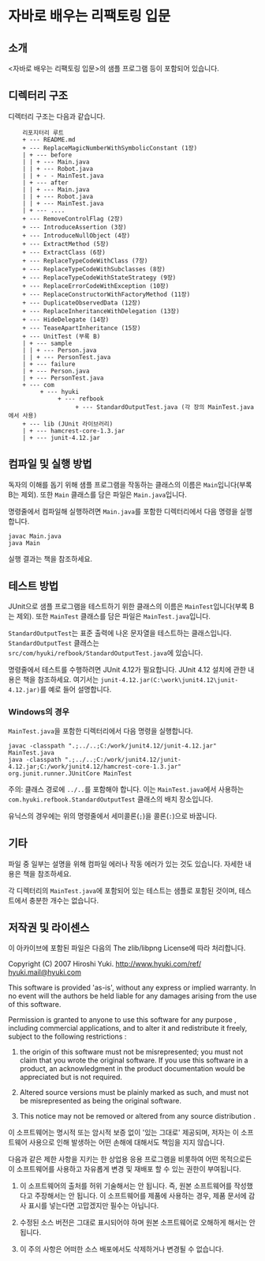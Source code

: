 자바로 배우는 리팩토링 입문
====================


## 소개
<자바로 배우는 리팩토링 입문>의 샘플 프로그램 등이 포함되어 있습니다. 


## 디렉터리 구조
디렉터리 구조는 다음과 같습니다.

```
    리포지터리 루트
    + --- README.md 
    + --- ReplaceMagicNumberWithSymbolicConstant (1장) 
    | + --- before 
    | | + --- Main.java 
    | | + --- Robot.java 
    | | + - - MainTest.java 
    | + --- after 
    | | + --- Main.java 
    | | + --- Robot.java 
    | | + --- MainTest.java 
    | + --- ....
    + --- RemoveControlFlag (2장) 
    + --- IntroduceAssertion (3장) 
    + --- IntroduceNullObject (4장) 
    + --- ExtractMethod (5장) 
    + --- ExtractClass (6장) 
    + --- ReplaceTypeCodeWithClass (7장) 
    + --- ReplaceTypeCodeWithSubclasses (8장) 
    + --- ReplaceTypeCodeWithStateStrategy (9장) 
    + --- ReplaceErrorCodeWithException (10장) 
    + --- ReplaceConstructorWithFactoryMethod (11장) 
    + --- DuplicateObservedData (12장) 
    + --- ReplaceInheritanceWithDelegation (13장) 
    + --- HideDelegate (14장)
    + --- TeaseApartInheritance (15장) 
    + --- UnitTest (부록 B) 
    | + --- sample 
    | | + --- Person.java
    | | + --- PersonTest.java 
    | + --- failure 
    | + --- Person.java 
    | + --- PersonTest.java 
    + --- com 
         + --- hyuki 
              + --- refbook 
                   + --- StandardOutputTest.java (각 장의 MainTest.java에서 사용) 
    + --- lib (JUnit 라이브러리)
    | + --- hamcrest-core-1.3.jar
    | + --- junit-4.12.jar
```


## 컴파일 및 실행 방법
독자의 이해를 돕기 위해 샘플 프로그램을 작동하는 클래스의 이름은 `Main`입니다(부록 B는 제외).
또한 `Main` 클래스를 담은 파일은 `Main.java`입니다.

명령줄에서 컴파일해 실행하려면 `Main.java`를 포함한 디렉터리에서 다음 명령을 실행합니다. 

```
javac Main.java 
java Main 
```

실행 결과는 책을 참조하세요.


## 테스트 방법 
JUnit으로 샘플 프로그램을 테스트하기 위한 클래스의 이름은 `MainTest`입니다(부록 B는 제외).
또한 `MainTest` 클래스를 담은 파일은 `MainTest.java`입니다. 

`StandardOutputTest`는 표준 출력에 나온 문자열을 테스트하는 클래스입니다. 
`StandardOutputTest` 클래스는 `src/com/hyuki/refbook/StandardOutputTest.java`에 있습니다. 

명령줄에서 테스트를 수행하려면 JUnit 4.12가 필요합니다.
JUnit 4.12 설치에 관한 내용은 책을 참조하세요.
여기서는 `junit-4.12.jar(C:\work\junit4.12\junit-4.12.jar)`를 예로 들어 설명합니다.

### Windows의 경우 
`MainTest.java`을 포함한 디렉터리에서 다음 명령을 실행합니다. 

```
javac -classpath ".;../..;C:/work/junit4.12/junit-4.12.jar" MainTest.java 
java -classpath ".;../..;C:/work/junit4.12/junit-4.12.jar;C:/work/junit4.12/hamcrest-core-1.3.jar" org.junit.runner.JUnitCore MainTest 
```

주의: 클래스 경로에 `../..`를 포함해야 합니다. 이는 `MainTest.java`에서 사용하는 `com.hyuki.refbook.StandardOutputTest` 클래스의 배치 장소입니다.

유닉스의 경우에는 위의 명령줄에서 세미콜론(`;`)을 콜론(`:`)으로 바꿉니다.


## 기타
파일 중 일부는 설명을 위해 컴파일 에러나 작동 에러가 있는 것도 있습니다. 
자세한 내용은 책을 참조하세요.

각 디렉터리의 `MainTest.java`에 포함되어 있는 테스트는 샘플로 포함된 것이며, 테스트에서 충분한 개수는 없습니다.


## 저작권 및 라이센스 
이 아카이브에 포함된 파일은 다음의 The zlib/libpng License에 따라 처리합니다.

Copyright (C) 2007 Hiroshi Yuki. 
http://www.hyuki.com/ref/ 
hyuki.mail@hyuki.com 

This software is provided 'as-is', without any express or implied warranty. 
In no event will the authors be held liable for any damages 
arising from the use of this software. 

Permission is granted to anyone to use this software for any purpose , 
including commercial applications, and to alter it and redistribute it freely, 
subject to the following restrictions : 

1. the origin of this software must not be misrepresented; you must not claim 
that you wrote the original software. If you use this software in a product, 
an acknowledgment in the product documentation would be appreciated but is not 
required. 

2. Altered source versions must be plainly marked as such, and must not be 
misrepresented as being the original software. 

3. This notice may not be removed or altered from any source distribution . 

이 소프트웨어는 명시적 또는 암시적 보증 없이 '있는 그대로' 제공되며, 저자는 이 소프트웨어 사용으로 인해 발생하는 어떤 손해에 대해서도 책임을 지지 않습니다.

다음과 같은 제한 사항을 지키는 한 상업용 응용 프로그램을 비롯하여 어떤 목적으로든 이 소프트웨어를 사용하고 자유롭게 변경 및 재배포 할 수 있는 권한이 부여됩니다.

1. 이 소프트웨어의 출처를 허위 기술해서는 안 됩니다. 즉, 원본 소프트웨어를 작성했다고 주장해서는 안 됩니다. 이 소프트웨어를 제품에 사용하는 경우, 제품 문서에 감사 표시를 넣는다면 고맙겠지만 필수는 아닙니다.

2. 수정된 소스 버전은 그대로 표시되어야 하며 원본 소프트웨어로 오해하게 해서는 안 됩니다.

3. 이 주의 사항은 어떠한 소스 배포에서도 삭제하거나 변경될 수 없습니다.
